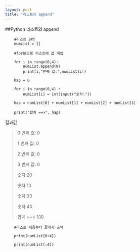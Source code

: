 ```yaml
---
layout: post
title: "리스트와 append"
---
```


##Python 리스트와 append

        #리스트 선언
        numList = []

        #for문으로 리스트에 값 대입

        for i in range(0,4):
            numList.append(0)
            print(i,"번째 값:",numList[i])

        hap = 0

        for i in range(0,4) :
            numList[i] = int(input("숫자:"))

        hap = numList[0] + numList[1] + numList[2] + numList[3]

        print("합계 ==>", hap)
        
결과값

> 0 번째 값: 0
> 
> 1 번째 값: 0
> 
> 2 번째 값: 0
> 
> 3 번째 값: 0
> 
> 숫자:20
> 
> 숫자:10
> 
> 숫자:30
> 
> 숫자:40
> 
> 합계 ==> 100

        #리스트 처음부터 끝까지 출력

        print(numList[0:4])

        print(numList[:4])





